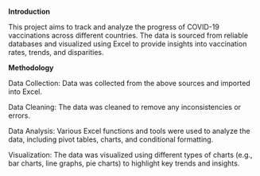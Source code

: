 **Introduction**

This project aims to track and analyze the progress of COVID-19 vaccinations across different countries. 
The data is sourced from reliable databases and visualized using Excel to provide insights into vaccination rates, trends, and disparities.

**Methodology**

Data Collection: Data was collected from the above sources and imported into Excel.

Data Cleaning: The data was cleaned to remove any inconsistencies or errors.

Data Analysis: Various Excel functions and tools were used to analyze the data, including pivot tables, charts, and conditional formatting.

Visualization: The data was visualized using different types of charts (e.g., bar charts, line graphs, pie charts) to highlight key trends and insights.
